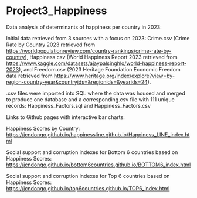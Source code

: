 # Project3_Happiness
Data analysis of determinants of happiness per country in 2023:

Initial data retrieved from 3 sources with a focus on 2023: Crime.csv (Crime Rate by Country 2023 retrieved from https://worldpopulationreview.com/country-rankings/crime-rate-by-country), Happiness.csv (World Happiness Report 2023 retrieved from https://www.kaggle.com/datasets/ajaypalsinghlo/world-happiness-report-2023), and Freedom.csv (2023 Heritage Foundation Economic Freedom data retrieved from https://www.heritage.org/index/explore?view=by-region-country-year&countryids=&regionids=&yearids=24).

.csv files were imported into SQL where the data was housed and merged to produce one database and a corresponding.csv file with 111 unique records: Happiness_Factors.sql and Happiness_Factors.csv

Links to Github pages with interactive bar charts:

Happiness Scores by Country: https://jcndongo.github.io/happinessline.github.io/Happiness_LINE_index.html

Social support and corruption indexes for Bottom 6 countries based on Happiness Scores: https://jcndongo.github.io/bottom6countries.github.io/BOTTOM6_index.html

Social support and corruption indexes for Top 6 countries based on Happiness Scores: https://jcndongo.github.io/top6countries.github.io/TOP6_index.html
